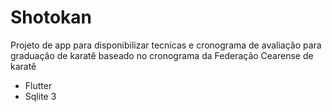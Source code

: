 # Shotokan

Projeto de app para disponibilizar tecnicas e cronograma de avaliação para graduação de karatê baseado no cronograma da Federação Cearense de karatê

- Flutter
- Sqlite 3
